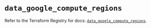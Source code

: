 # `data_google_compute_regions`

Refer to the Terraform Registry for docs: [`data_google_compute_regions`](https://registry.terraform.io/providers/hashicorp/google/6.40.0/docs/data-sources/compute_regions).
